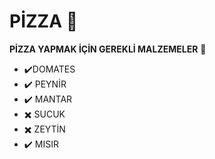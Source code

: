 # PİZZA 🍕
**PİZZA YAPMAK İÇİN GEREKLİ MALZEMELER** 🧾
- ✔️DOMATES
- ✔️ PEYNİR
- ✔️ MANTAR
- ✖️ SUCUK
- ✖️ ZEYTİN
- ✔️ MISIR
